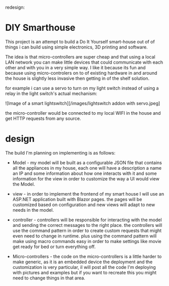 redesign:

# DIY Smarthouse

This project is an attempt to build a Do It Yourself smart-house out of of things i can build using simple electronics, 3D printing and software.

The idea is that micro-controllers are super cheap and that using a local LAN network you can make little devices that could communicate with each other and with you in a very simple way. I like it because its fun and because using micro-controlers on to of existing hardware in and around the house is slightly less invasive then getting in of the shelf solution.

for example i can use a servo to turn on my light switch instead of using a relay in the light switch's actual mechanism:

![Image of a smart lightswitch][/images/lightswitch addon with servo.jpeg]

the micro-controller would be connected to my local WIFI in the house and get HTTP requests from any source.

# design

The build I'm planning on implementing is as follows:

- Model - my model will be built as a configurable JSON file that contains all the appliances in my house, each one will have a description a name an IP and some information about how one interacts with it and some information for the view in order to customize the way a UI would view the Model.

- view - in order to implement the frontend of my smart house I will use an ASP.NET application built with Blazor pages. the pages will be customized based on configuration and new views will adapt to new needs in the model.

- controller - controllers will be responsible for interacting with the model and sending the correct messages to the right place. the controllers will use the command pattern in order to create custom requests that might even need to change in runtime. plus using the command pattern will make using macro commands easy in order to make settings like movie get ready for bed or turn everything off.

- Micro-controllers - the code on the micro-controllers is a little harder to make generic, as it is an embedded device the deployment and the customization is very particular, iI will post all the code I'm deploying with pictures and examples but if you want to recreate this you might need to change things in that area.
